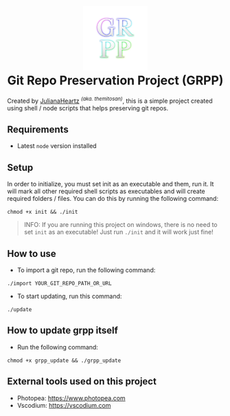 <h1 align="center">
    <img src="src/GRPP.png" alt="logo" width="150">
    <br>Git Repo Preservation Project (GRPP)
</h1>

Created by [JulianaHeartz](https://mastodon.social/@julianaheartz) <sup>*(aka. themitosan)*</sup>, this is a simple project created using shell / node scripts that helps preserving git repos.

## Requirements
- Latest `node` version installed

## Setup
In order to initialize, you must set init as an executable and them, run it. It will mark all other required shell scripts as executables and will create required folders / files. You can do this by running the following command:

```
chmod +x init && ./init
```

> INFO: If you are running this project on windows, there is no need to set `init` as an executable! Just run `./init` and it will work just fine!

## How to use
- To import a git repo, run the following command:

```
./import YOUR_GIT_REPO_PATH_OR_URL
```

- To start updating, run this command:

```
./update
```

## How to update grpp itself
- Run the following command:
```
chmod +x grpp_update && ./grpp_update
```

## External tools used on this project
- Photopea: https://www.photopea.com
- Vscodium: https://vscodium.com